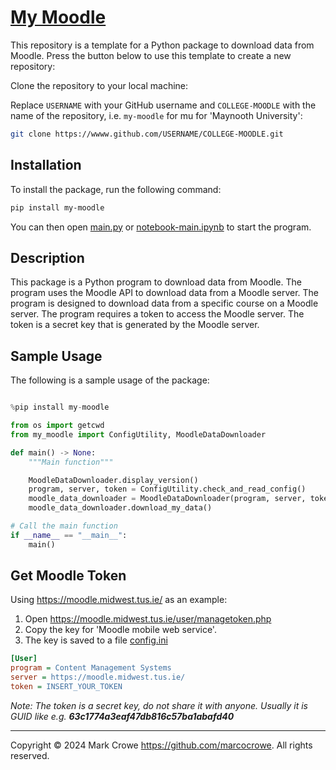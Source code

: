 # [My Moodle](https://github.com/marcocrowe/my-moodle-template "My Moodle")

This repository is a template for a Python package to download data from Moodle. Press the button below to use this template to create a new repository:

Clone the repository to your local machine:

Replace `USERNAME` with your GitHub username and `COLLEGE-MOODLE` with the name of the repository, i.e. `my-moodle` for mu for 'Maynooth University':

```bash
git clone https://wwww.github.com/USERNAME/COLLEGE-MOODLE.git
```

## Installation

To install the package, run the following command:

```bash
pip install my-moodle
```

You can then open [main.py](main.py) or [notebook-main.ipynb](notebook-main.ipynb) to start the program.

## Description

This package is a Python program to download data from Moodle. The program uses the Moodle API to download data from a Moodle server. The program is designed to download data from a specific course on a Moodle server. The program requires a token to access the Moodle server. The token is a secret key that is generated by the Moodle server.

## Sample Usage

The following is a sample usage of the package:

```python

%pip install my-moodle

from os import getcwd
from my_moodle import ConfigUtility, MoodleDataDownloader

def main() -> None:
    """Main function"""

    MoodleDataDownloader.display_version()
    program, server, token = ConfigUtility.check_and_read_config()
    moodle_data_downloader = MoodleDataDownloader(program, server, token, getcwd())
    moodle_data_downloader.download_my_data()

# Call the main function
if __name__ == "__main__":
    main()
```

## Get Moodle Token

Using <https://moodle.midwest.tus.ie/> as an example:

1. Open <https://moodle.midwest.tus.ie/user/managetoken.php>
2. Copy the key for 'Moodle mobile web service'.
3. The key is saved to a file [config.ini](config.ini)

```ini
[User]
program = Content Management Systems
server = https://moodle.midwest.tus.ie/
token = INSERT_YOUR_TOKEN
```

*Note: The token is a secret key, do not share it with anyone. Usually it is GUID like e.g. **63c1774a3eaf47db816c57ba1abafd40***

---
Copyright &copy; 2024 Mark Crowe <https://github.com/marcocrowe>. All rights reserved.
